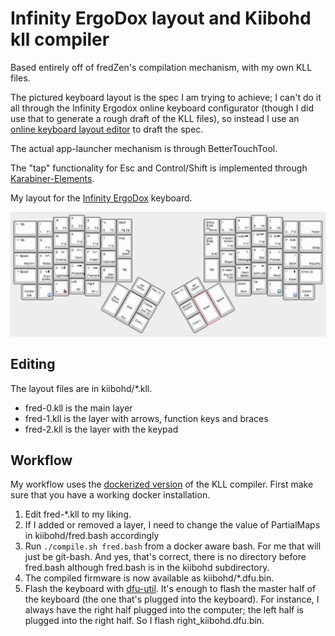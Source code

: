 # Infinity ErgoDox layout and Kiibohd kll compiler

Based entirely off of fredZen's compilation mechanism, with my own KLL files.

The pictured keyboard layout is the spec I am trying to achieve; I can't do
it all through the Infinity Ergodox online keyboard configurator (though I
did use that to generate a rough draft of the KLL files), so instead I use an
[online keyboard layout editor](http://www.keyboard-layout-editor.com/) to
draft the spec.

The actual app-launcher mechanism is through BetterTouchTool.

The "tap" functionality for Esc and Control/Shift is implemented through
[Karabiner-Elements](https://github.com/tekezo/Karabiner-Elements).

My layout for the [Infinity ErgoDox](http://input.club/devices/infinity-ergodox) keyboard.

![Keyboard layout](layout.png)

## Editing

The layout files are in kiibohd/*.kll.

- fred-0.kll is the main layer
- fred-1.kll is the layer with arrows, function keys and braces
- fred-2.kll is the layer with the keypad

## Workflow

My workflow uses the [dockerized version](https://hub.docker.com/r/fmerizen/ergodox-infinity-layout/) of the KLL compiler. First make sure that you have a working docker installation.

1. Edit fred-*.kll to my liking.
2. If I added or removed a layer, I need to change the value of PartialMaps in kiibohd/fred.bash accordingly
3. Run `./compile.sh fred.bash` from a docker aware bash. For me that will just be git-bash. And yes, that's correct, there is no directory before fred.bash although fred.bash is in the kiibohd subdirectory.
4. The compiled firmware is now available as kiibohd/*.dfu.bin.
5. Flash the keyboard with [dfu-util](https://github.com/kiibohd/controller/wiki/Loading-DFU-Firmware). It's enough to flash the master half of the keyboard (the one that's plugged into the keyboard). For instance, I always have the right half plugged into the computer; the left half is plugged into the right half. So I flash right_kiibohd.dfu.bin.
